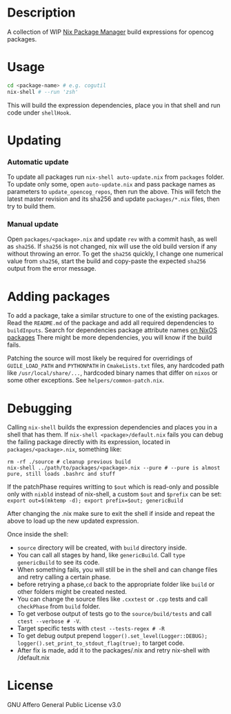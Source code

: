 # Description
A collection of WIP [Nix Package Manager](https://nixos.org/nix/) build expressions for opencog packages.

# Usage
```bash
cd <package-name> # e.g. cogutil
nix-shell # --run 'zsh'
```

This will build the expression dependencies, place you in that shell and run code under `shellHook`.

# Updating

### Automatic update
To update all packages run `nix-shell auto-update.nix` from `packages` folder. To update only some, open `auto-update.nix` and pass package names as parameters to `update_opencog_repos`, then run the above.
This will fetch the latest master revision and its sha256 and update `packages/*.nix` files, then try to build them.

### Manual update
Open `packages/<package>.nix` and update `rev` with a commit hash, as well as `sha256`. If `sha256` is not changed, nix will use the old build version if any without throwing an error.
To get the `sha256` quickly, I change one numerical value from `sha256`, start the build and copy-paste the expected `sha256` output from the error message.

# Adding packages
To add a package, take a similar structure to one of the existing packages.
Read the `README.md` of the package and add all required dependencies to `buildInputs`.
Search for dependencies package attribute names [on NixOS packages](https://nixos.org/nixos/packages.html)
There might be more dependencies, you will know if the build fails.

Patching the source will most likely be required for overridings of `GUILE_LOAD_PATH` and `PYTHONPATH` in `CmakeLists.txt` files, any hardcoded path like `/usr/local/share/...`, hardcoded binary names that differ on `nixos` or some other exceptions. See `helpers/common-patch.nix`.

# Debugging

Calling `nix-shell` builds the expression dependencies and places you in a shell that has them.
If `nix-shell <package>/default.nix` fails you can debug the failing package directly with its expression, located in `packages/<package>.nix`, something like:
```
rm -rf ./source # cleanup previous build
nix-shell ../path/to/packages/<package>.nix --pure # --pure is almost pure, still loads .bashrc and stuff
```
If the patchPhase requires writting to `$out` which is read-only and possible only with `nixbld` instead of nix-shell, a custom `$out` and `$prefix` can be set: `export out=$(mktemp -d); export prefix=$out; genericBuild`

After changing the <package>.nix make sure to exit the shell if inside and repeat the above to load up the new updated expression.

Once inside the shell:
- `source` directory will be created, with `build` directory inside.
- You can call all stages by hand, like `genericBuild`. Call `type genericBuild` to see its code.
- When something fails, you will still be in the shell and can change files and retry calling a certain phase.
- before retrying a phase,`cd` back to the appropriate folder like `build` or other folders might be created nested.
- You can change the source files like `.cxxtest` or `.cpp` tests and call `checkPhase` from `build` folder.
- To get verbose output of tests go to the `source/build/tests` and call `ctest --verbose # -V`.
- Target specific tests with `ctest --tests-regex # -R`
- To get debug output prepend `logger().set_level(Logger::DEBUG); logger().set_print_to_stdout_flag(true);` to target code.
- After fix is made, add it to the packages/<package>.nix and retry nix-shell with <package>/default.nix

# License
GNU Affero General Public License v3.0
